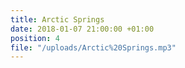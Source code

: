 ```yaml
---
title: Arctic Springs
date: 2018-01-07 21:00:00 +01:00
position: 4
file: "/uploads/Arctic%20Springs.mp3"
---
```


